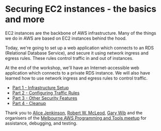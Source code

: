 # Securing EC2 instances - the basics and more

EC2 instances are the backbone of AWS infrastructure.  Many of the things we do in AWS are based on EC2 instances behind the hood.

Today, we're going to set up a web application which connects to an RDS (Relational Database Service), and secure it using network ingress and egress rules.  These rules control traffic in and out of instances.

At the end of the workshop, we'll have an Internet-accessible web application which connects to a private RDS instance.  We will also have learned how to use network ingress and egress rules to control traffic.

- [Part 1 - Infrastructure Setup](Part1/README.md)
- [Part 2 - Configuring Traffic Rules](Part2/README.md)
- [Part 3 - Other Security Features](Part3/README.md)
- [Part 4 - Cleanup](Part4/README.md)

Thank you to [Alice Jenkinson](https://kat.net.nz), [Robert W. McLeod](https://rob-mc.cloud), [Gary Wib](https://github.com/GaryWib) and the organisers of the [Melbourne AWS Programming and Tools meetup](https://blog.programming-tools-meetup.cloud) for assistance, debugging, and testing.